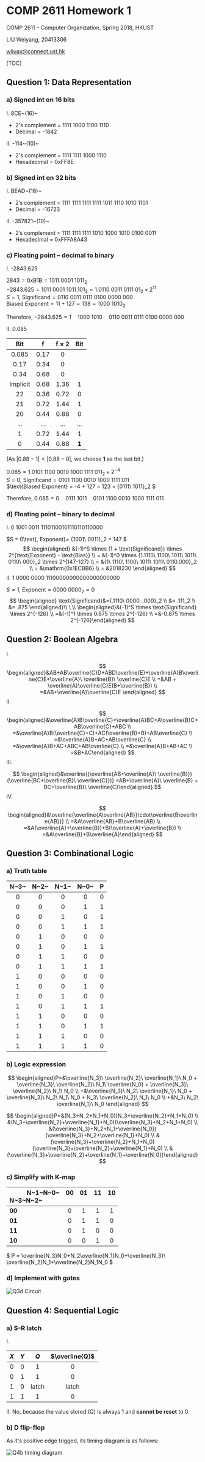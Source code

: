 # COMP 2611 Homework 1
COMP 2611 &ndash; Computer Organization, Spring 2018, HKUST  

LIU Weiyang, 20413306  

[wliuax@connect.ust.hk](mailto:wliuax@connect.ust.hk)

[TOC]

## Question 1: Data Representation
### a) Signed int on 16 bits
I. 8CE~(16)~
- 2's complement = 1111 1000 1100 1110
- Decimal = -1842

II. -114~(10)~
- 2's complement = 1111 1111 1000 1110
- Hexadecimal = 0xFF8E

### b) Signed int on 32 bits
I. BEAD~(16)~
- 2’s complement = 1111 1111 1111 1111 1011 1110 1010 1101
- Decimal = -16723

II. -357821~(10)~
- 2’s complement = 1111 1111 1111 1010 1000 1010 0100 0011
- Hexadecimal = 0xFFFA8A43

### c) Floating point &ndash; decimal to binary
I. -2843.625

$2843 = \text{0xB1B} = {1011\ 0001\ 1011}_2$  
$-2843.625 = {1011\ 0001\ 1011.101}_2 = {1.0110\ 0011\ 0111\ 01}_2 \times 2^{11}$  
$S = 1\text{, Significand} = 0110\ 0011\ 0111\ 0100\ 0000\ 000$  
$\text{Biased Exponent} = 11 + 127 = 138 = {1000\ 1010}_2$

Therefore, $-2843.625 = 1\quad1000\ 1010\quad0110\ 0011\ 0111\ 0100\ 0000\ 000$

II. 0.085

Bit|f|f $\times$ 2|Bit
:--:|:---:|:---:|:---:
|0.085|0.17|0
|0.17|0.34|0
|0.34|0.68|0
Implicit|0.68|1.36|1
22|0.36|0.72|0
21|0.72|1.44|1
20|0.44|0.88|0
...|...|...|...
1|0.72|1.44|1
0|0.44|0.88|**1**

(As $|0.88-1|<|0.88-0|$, we choose **1** as the last bit.)  

$0.085={1.0101\ 1100\ 0010\ 1000\ 1111\ 011}_2 \times 2^{-4}$  
$S = 0\text{, Significand} = 0101\ 1100\ 0010\ 1000\ 1111\ 011$  
$\text{Biased Exponent} = -4 + 127 = 123 = {0111\ 1011}_2 $

Therefore, $0.085 = 0\quad0111\ 1011\quad0101\ 1100\ 0010\ 1000\ 1111\ 011$

### d) Floating point &ndash; binary to decimal
I. 0 1001 0011 11101100101110110110000

$S = 0\text{, Exponent}= {1001\ 0011}_2 = 147 $
$$
\begin{aligned}
&(-1)^S \times (1 + \text{Significand}) \times 2^{\text{Exponent} - \text{Bias}} \\
= &(-1)^0 \times {1.1110\ 1100\ 1011\ 1011\ 0110\ 000}_2 \times 2^{147-127} \\
= &{1\ 1110\ 1100\ 1011\ 1011\ 0110.000}_2 \\
= &\mathrm{0x1ECBB6} \\
= &2018230
\end{aligned}
$$
II. 1 0000 0000 11100000000000000000000

$S = 1\text{, Exponent}= {0000\ 0000}_2 = 0$
$$
\begin{aligned} \text{Significand}&={.1110\ 0000...000}_2 \\
&= .111_2 \\
&= .875 \end{aligned}\\ \ \\
\begin{aligned}&(-1)^S \times \text{Significand} \times 2^{-126} \\
=&(-1)^1 \times 0.875 \times 2^{-126} \\
=&-0.875 \times 2^{-126}\end{aligned}
$$

## Question 2: Boolean Algebra
I.

$$
\begin{aligned}&AB+AB\overline{C}D+ABD\overline{E}+\overline{A}B\overline{C}E+\overline{A}\ \overline{B}\ \overline{C}E \\
=&AB + \overline{A}\overline{C}E(B+\overline{B}) \\
=&AB+\overline{A}\overline{C}E \end{aligned}
$$
II.

$$
\begin{aligned}&\overline{A}B\overline{C}+\overline{A}BC+A\overline{B}C+AB\overline{C}+ABC \\
=&\overline{A}B(\overline{C}+C)+AC(\overline{B}+B)+AB\overline{C} \\
=&\overline{A}B+AC+AB\overline{C} \\
=&\overline{A}B+AC+ABC+AB\overline{C} \\
=&\overline{A}B+AB+AC \\
=&B+AC\end{aligned}
$$
III.

$$
\begin{aligned}&\overline{(\overline{AB+\overline{A}\ \overline{B}})(\overline{BC+\overline{B}\ \overline{C}})} =AB+\overline{A}\ \overline{B} + BC+\overline{B}\ \overline{C}\end{aligned}
$$
IV.

$$
\begin{aligned}&\overline{\overline{A\overline{AB}}\cdot\overline{B\overline{AB}}} \\
=&A\overline{AB}+B\overline{AB} \\
=&A(\overline{A}+\overline{B})+B(\overline{A}+\overline{B}) \\
=&A\overline{B}+B\overline{A}\end{aligned}
$$

## Question 3: Combinational Logic
### a) Truth table
N~3~|N~2~|N~1~|N~0~|P
:---:|:---:|:---:|:---:|:---:
0|0|0|0|0
0|0|0|1|1
0|0|1|0|1
0|0|1|1|1
0|1|0|0|0
0|1|0|1|1
0|1|1|0|0
0|1|1|1|1
1|0|0|0|0
1|0|0|1|0
1|0|1|0|0
1|0|1|1|1
1|1|0|0|0
1|1|0|1|1
1|1|1|0|0
1|1|1|1|0

### b) Logic expression
$$
\begin{aligned}P=&\overline{N_3}\ \overline{N_2}\ \overline{N_1}\  N_0 + \overline{N_3}\ \overline{N_2}\  N_1\ \overline{N_0} +  \overline{N_3}\ \overline{N_2}\  N_1\  N_0 \\
+&\overline{N_3}\  N_2\  \overline{N_1}\  N_0 + \overline{N_3}\  N_2\  N_1\  N_0 + N_3\  \overline{N_2}\  N_1\  N_0 \\
+&N_3\  N_2\  \overline{N_1}\  N_0 \end{aligned}
$$

$$
\begin{aligned}P=&(N_3+N_2+N_1+N_0)(N_3+\overline{N_2}+N_1+N_0) \\
&(N_3+\overline{N_2}+\overline{N_1}+N_0)(\overline{N_3}+N_2+N_1+N_0) \\
&(\overline{N_3}+N_2+N_1+\overline{N_0})(\overline{N_3}+N_2+\overline{N_1}+N_0) \\
&(\overline{N_3}+\overline{N_2}+N_1+N_0)(\overline{N_3}+\overline{N_2}+\overline{N_1}+N_0) \\
&(\overline{N_3}+\overline{N_2}+\overline{N_1}+\overline{N_0})\end{aligned}
$$

### c) Simplify with K-map
&nbsp;&nbsp;&nbsp;&nbsp;&nbsp;&nbsp;$\quad$N~1~N~0~ <br />N~3~N~2~|00<br />&nbsp;|01<br/>&nbsp;|11<br/>&nbsp;|10<br/>&nbsp;
:---|:---:|:---:|:---:|:---:
**00**|0|1|1|1
**01**|0|1|1|0
**11**|0|1|0|0
**10**|0|0|1|0

$ P = \overline{N_3}N_0+N_2\overline{N_1}N_0+\overline{N_3}\ \overline{N_2}N_1+\overline{N_2}N_1N_0 $

### d) Implement with gates
![Q3d Circuit](Q3d.png)

## Question 4: Sequential Logic
### a) S-R latch
I.

| $X$  | $Y$  |  $Q$  | $\overline{Q}$ |
| :--: | :--: | :---: | :------------: |
|  0   |  0   |   1   |       0        |
|  0   |  1   |   1   |       0        |
|  1   |  0   | latch |     latch      |
|  1   |  1   |   1   |       0        |
II. No, because the value stored (Q) is always 1 and **cannot be reset** to 0.

### b) D flip-flop
As it's positive edge trigged, its timing diagram is as follows:

![Q4b timing diagram](Q4b.png)
